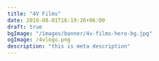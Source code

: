```yaml
---
title: "4V Films"
date: 2019-08-01T16:19:26+06:00
draft: true
bgImage: "/images/banner/4v-films-hero-bg.jpg"
ogImage: /4vlogo.png
description: "this is meta description"
---
```


